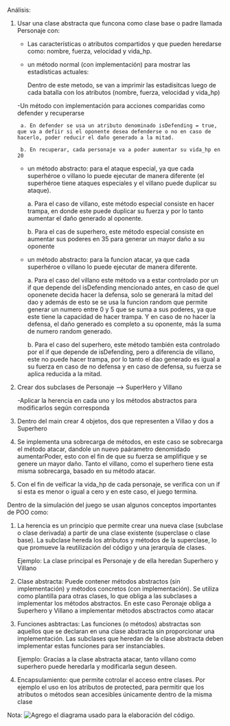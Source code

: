 Análisis:


1. Usar una clase abstracta que funcona como clase base o padre llamada Personaje con: 

    - Las características o atributos compartidos y que pueden heredarse como: nombre, fuerza, velocidad y vida_hp.

    - un método normal (con implementación) para mostrar las estadísticas actuales:

        Dentro de este metodo, se van a imprimir las estadisitcas luego de cada batalla con los atributos (nombre, fuerza, velocidad y vida_hp)

    -Un método con implementación para acciones comparidas como defender y recuperarse

        a. En defender se usa un atributo denominado isDefending = true, que va a defiir si el oponente desea defenderse o no en caso de hacerlo, poder reducir el daño generado a la mitad.

        b. En recuperar, cada personaje va a poder aumentar su vida_hp en 20


    - un método abstracto: para el ataque especial, ya que cada superhéroe o villano lo puede ejecutar de manera diferente (el superhéroe tiene ataques especiales y el villano puede duplicar su ataque).

        a. Para el caso de villano, este método especial consiste en hacer trampa, en donde este puede duplicar su fuerza y por lo tanto aumentar el daño generado al oponente.

        b. Para el cas de superhero, este método especial consiste en aumentar sus poderes en 35 para generar un mayor daño a su oponente

    - un método abstracto: para la funcion atacar, ya que cada superhéroe o villano lo puede ejecutar de manera diferente.

        a. Para el caso del villano este método va a estar controlado por un if que depende del isDefending  mencionado antes, en caso de quel oponenete decida hacer la defensa, solo se generará la mitad del dao y además de esto se se usa la funcion random que permite generar un  numero entre 0 y 5 que se suma a sus poderes, ya que este tiene la capacidad de hacer trampa. Y en caso de no hacer la defensa, el daño generado es completo a su oponente, más la suma de numero random generado.

        b. Para el caso del superhero, este método también esta controlado por el if que depende de isDefending, pero a diferencia de villano, este no puede hacer trampa, por lo tanto el dao generado es igual a su fuerza en caso de no defensa y en caso de defensa, su fuerza se aplica reducida a la mitad.


2. Crear dos subclases de Personaje --> SuperHero y Villano

    -Aplicar la herencia en cada uno y los métodos abstractos para modificarlos según corresponda 

3. Dentro del main crear 4 objetos, dos que representen a Villao y dos a Superhero

4. Se implementa una sobrecarga de métodos, en este caso se sobrecarga el método atacar, dandole un nuevo paárametro denomidado aumentarPoder, esto con el fin de que su fuerza se amplifique y se genere un mayor daño. Tanto el villano, como el superhero tiene esta misma sobrecarga, basado en su método atacar.

5. Con el fin de veificar la vida_hp de cada personaje, se verifica con un if si esta es menor o igual a cero y en este caso, el juego termina.


Dentro de la simulación del juego se usan algunos conceptos importantes de POO como:

1. La herencia es un principio que permite crear una nueva clase (subclase o clase derivada) a partir de una clase existente (superclase o clase base). La subclase hereda los atributos y métodos de la superclase, lo que promueve la reutilización del código y una jerarquía de clases.

    Ejemplo: La clase principal es Personaje y de ella heredan Superhero y Villano

2. Clase abstracta: Puede contener métodos abstractos (sin implementación) y métodos concretos (con implementación). Se utiliza como plantilla para otras clases, lo que obliga a las subclases a implementar los métodos abstractos. En este caso Peronaje obliga a Superhero y Villano a implementar métodos absctractos como atacar

3. Funciones asbtractas: Las funciones (o métodos) abstractas son aquellos que se declaran en una clase abstracta sin proporcionar una implementación. Las subclases que heredan de la clase abstracta deben implementar estas funciones para ser instanciables.

    Ejemplo: Gracias a la clase abstracta atacar, tanto villano como superhero puede heredarla y modificarla segun deseen.

4. Encapsulamiento: que permite cotrolar el acceso entre clases. Por ejemplo el uso en los atributos de protected, para permitir que los atributos o métodos sean accesibles únicamente dentro de la misma clase


Nota: ![Agrego el diagrama usado para la elaboración del código.](diagrama.png)


